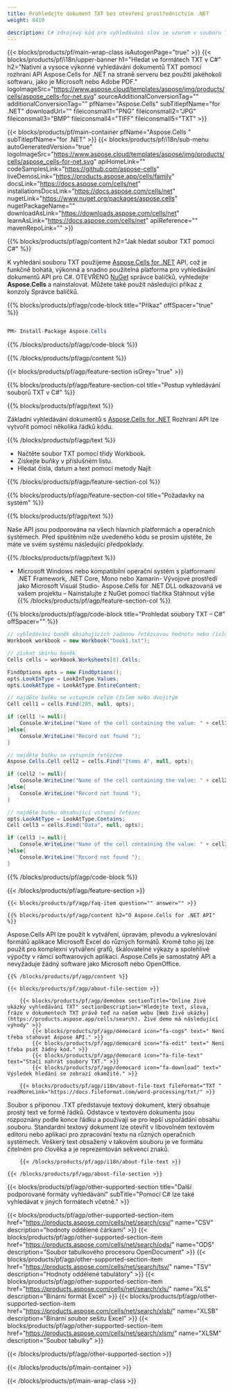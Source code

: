```yaml
---
title: Prohledejte dokument TXT bez otevření prostřednictvím .NET 
weight: 8410

description: C# zdrojový kód pro vyhledávání slov se vzorem v souboru TXT na platformách .NET Framework, .NET Core, Mono nebo Xamarin.
---
```

{{< blocks/products/pf/main-wrap-class isAutogenPage="true" >}}
{{< blocks/products/pf/i18n/upper-banner h1="Hledat ve formátech TXT v C#" h2="Nativní a vysoce výkonné vyhledávání dokumentů TXT pomocí rozhraní API Aspose.Cells for .NET na straně serveru bez použití jakéhokoli softwaru, jako je Microsoft nebo Adobe PDF." logoImageSrc="https://www.aspose.cloud/templates/aspose/img/products/cells/aspose_cells-for-net.svg" sourceAdditionalConversionTag="" additionalConversionTag="" pfName="Aspose.Cells" subTitlepfName="for .NET" downloadUrl="" fileiconsmall1="PNG" fileiconsmall2="JPG" fileiconsmall3="BMP" fileiconsmall4="TIFF" fileiconsmall5="TXT" >}}

{{< blocks/products/pf/main-container pfName="Aspose.Cells " subTitlepfName="for .NET" >}}
{{< blocks/products/pf/i18n/sub-menu autoGeneratedVersion="true" logoImageSrc="https://www.aspose.cloud/templates/aspose/img/products/cells/aspose_cells-for-net.svg" apiHomeLink="" codeSamplesLink="https://github.com/aspose-cells" liveDemosLink="https://products.aspose.app/cells/family" docsLink="https://docs.aspose.com/cells/net" installationsDocsLink="https://docs.aspose.com/cells/net" nugetLink="https://www.nuget.org/packages/aspose.cells" nugetPackageName="" downloadAsLink="https://downloads.aspose.com/cells/net" learnAsLink="https://docs.aspose.com/cells/net" apiReference="" mavenRepoLink="" >}}

{{% blocks/products/pf/agp/content h2="Jak hledat soubor TXT pomocí C#" %}}

 K vyhledání souboru TXT použijeme
 [Aspose.Cells for .NET](https://products.aspose.com/cells/net) 
 API, což je funkčně bohatá, výkonná a snadno použitelná platforma pro vyhledávání dokumentů API pro C#. OTEVŘENO
 [NuGet](https://www.nuget.org/packages/aspose.cells) 
 správce balíčků, vyhledejte
 **Aspose.Cells** 
 a nainstalovat. Můžete také použít následující příkaz z konzoly Správce balíčků.

{{% blocks/products/pf/agp/code-block title="Příkaz" offSpacer="true" %}}

```cs

PM> Install-Package Aspose.Cells


```

{{% /blocks/products/pf/agp/code-block %}}

{{% /blocks/products/pf/agp/content %}}

{{< blocks/products/pf/agp/feature-section isGrey="true" >}}

{{% blocks/products/pf/agp/feature-section-col title="Postup vyhledávání souborů TXT v C#" %}}

{{% blocks/products/pf/agp/text %}}

 Základní vyhledávání dokumentů s
 [Aspose.Cells for .NET](https://products.aspose.com/cells/net) 
 Rozhraní API lze vytvořit pomocí několika řádků kódu.

{{% /blocks/products/pf/agp/text %}}

+ Načtěte soubor TXT pomocí třídy Workbook.
+ Získejte buňky v příslušném listu.
+ Hledat čísla, datum a text pomocí metody Najít

{{% /blocks/products/pf/agp/feature-section-col %}}

{{% blocks/products/pf/agp/feature-section-col title="Požadavky na systém" %}}

{{% blocks/products/pf/agp/text %}}

 Naše API jsou podporována na všech hlavních platformách a operačních systémech. Před spuštěním níže uvedeného kódu se prosím ujistěte, že máte ve svém systému následující předpoklady.

{{% /blocks/products/pf/agp/text %}}

- Microsoft Windows nebo kompatibilní operační systém s platformami .NET Framework, .NET Core, Mono nebo Xamarin- Vývojové prostředí jako Microsoft Visual Studio- Aspose.Cells for .NET DLL odkazovaná ve vašem projektu – Nainstalujte z NuGet pomocí tlačítka Stáhnout výše
{{% /blocks/products/pf/agp/feature-section-col %}}

{{% blocks/products/pf/agp/code-block title="Prohledat soubory TXT – C#" offSpacer="" %}}

```cs
// vyhledávání buněk obsahujících zadanou řetězcovou hodnotu nebo číslo
Workbook workbook = new Workbook("book1.txt");

// získat sbírku buněk
Cells cells = workbook.Worksheets[0].Cells;

FindOptions opts = new FindOptions();
opts.LookInType = LookInType.Values;
opts.LookAtType = LookAtType.EntireContent;

// najděte buňku se vstupním celým číslem nebo dvojitým
Cell cell1 = cells.Find(205, null, opts);

if (cell1 != null){
    Console.WriteLine("Name of the cell containing the value: " + cell1.Name);
}else{
    Console.WriteLine("Record not found ");
}

// najděte buňku se vstupním řetězcem
Aspose.Cells.Cell cell2 = cells.Find("Items A", null, opts);

if (cell2 != null){
    Console.WriteLine("Name of the cell containing the value: " + cell2.Name);
}else{
    Console.WriteLine("Record not found ");
}

// najděte buňku obsahující vstupní řetězec
opts.LookAtType = LookAtType.Contains;
Cell cell3 = cells.Find("Data", null, opts);

if (cell3 != null){
    Console.WriteLine("Name of the cell containing the value: " + cell3.Name);
}else{
    Console.WriteLine("Record not found ");
}  


```

{{% /blocks/products/pf/agp/code-block %}}

{{< /blocks/products/pf/agp/feature-section >}}

    {{< blocks/products/pf/agp/faq-item question="" answer="" >}}
 

<!-- aboutfile Starts -->

    {{% blocks/products/pf/agp/content h2="O Aspose.Cells for .NET API" %}}

 Aspose.Cells API lze použít k vytváření, úpravám, převodu a vykreslování formátů aplikace Microsoft Excel do různých formátů. Kromě toho jej lze použít pro komplexní vytváření grafů, škálovatelné výkazy a spolehlivé výpočty v rámci softwarových aplikací. Aspose.Cells je samostatný API a nevyžaduje žádný software jako Microsoft nebo OpenOffice.  



    {{% /blocks/products/pf/agp/content %}}

    {{< blocks/products/pf/agp/about-file-section >}}

        {{< blocks/products/pf/agp/demobox sectionTitle="Online živé ukázky vyhledávání TXT" sectionDescription="Hledejte text, slova, fráze v dokumentech TXT právě teď na našem webu [Web živé ukázky](https://products.aspose.app/cells/search). Živé demo má následující výhody" >}}
            {{< blocks/products/pf/agp/democard icon="fa-cogs" text=" Není třeba stahovat Aspose API." >}}
            {{< blocks/products/pf/agp/democard icon="fa-edit" text=" Není třeba psát žádný kód." >}}
            {{< blocks/products/pf/agp/democard icon="fa-file-text" text="Stačí nahrát soubory TXT." >}}
            {{< blocks/products/pf/agp/democard icon="fa-download" text=" Výsledek hledání se zobrazí okamžitě." >}}

        {{< blocks/products/pf/agp/i18n/about-file-text fileFormat="TXT " readMoreLink="https://docs.fileformat.com/word-processing/txt/" >}}
Soubor s příponou .TXT představuje textový dokument, který obsahuje prostý text ve formě řádků. Odstavce v textovém dokumentu jsou rozpoznány podle konce řádku a používají se pro lepší uspořádání obsahu souboru. Standardní textový dokument lze otevřít v libovolném textovém editoru nebo aplikaci pro zpracování textu na různých operačních systémech. Veškerý text obsažený v takovém souboru je ve formátu čitelném pro člověka a je reprezentován sekvencí znaků. 

        {{< /blocks/products/pf/agp/i18n/about-file-text >}}

    {{< /blocks/products/pf/agp/about-file-section >}}

<!-- aboutfile Ends -->

{{< blocks/products/pf/agp/other-supported-section title="Další podporované formáty vyhledávání" subTitle="Pomocí C# lze také vyhledávat v jiných formátech včetně." >}}

{{< blocks/products/pf/agp/other-supported-section-item href="https://products.aspose.com/cells/net/search/csv/" name="CSV" description="hodnoty oddělené čárkami" >}}
{{< blocks/products/pf/agp/other-supported-section-item href="https://products.aspose.com/cells/net/search/ods/" name="ODS" description="Soubor tabulkového procesoru OpenDocument" >}}
{{< blocks/products/pf/agp/other-supported-section-item href="https://products.aspose.com/cells/net/search/tsv/" name="TSV" description="Hodnoty oddělené tabulátory" >}}
{{< blocks/products/pf/agp/other-supported-section-item href="https://products.aspose.com/cells/net/search/xls/" name="XLS" description="Binární formát Excel" >}}
{{< blocks/products/pf/agp/other-supported-section-item href="https://products.aspose.com/cells/net/search/xlsb/" name="XLSB" description="Binární soubor sešitu Excel" >}}
{{< blocks/products/pf/agp/other-supported-section-item href="https://products.aspose.com/cells/net/search/xlsm/" name="XLSM" description="Soubor tabulky" >}}

{{< /blocks/products/pf/agp/other-supported-section >}}

{{< /blocks/products/pf/main-container >}}
    
{{< /blocks/products/pf/main-wrap-class >}}
